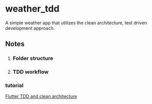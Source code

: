 # weather_tdd

A simple weather app that utilizes the clean architecture, test driven development approach.

## Notes
1. ### Folder structure
2. ### TDD workflow


### tutorial
[Flutter TDD and clean architecture](https://www.youtube.com/watch?v=g2Mup12MccU&t=201s)
